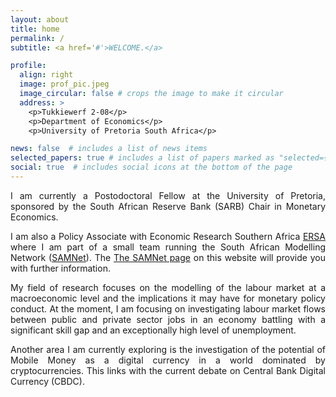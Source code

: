```yaml
---
layout: about
title: home
permalink: /
subtitle: <a href='#'>WELCOME.</a>

profile:
  align: right
  image: prof_pic.jpeg
  image_circular: false # crops the image to make it circular
  address: >
    <p>Tukkiewerf 2-08</p>
    <p>Department of Economics</p>
    <p>University of Pretoria South Africa</p>

news: false  # includes a list of news items
selected_papers: true # includes a list of papers marked as "selected={true}"
social: true  # includes social icons at the bottom of the page
---
```




<p align="justify"> I am currently a Postodoctoral Fellow at the University of Pretoria, sponsored by the South African Reserve Bank (SARB) Chair in Monetary Economics.</p>

<p align="justify">I am also a Policy Associate with Economic Research Southern Africa <a href="https://econrsa.org">ERSA</a> where I am part of a small team running the South African Modelling Network (<a href="https://samnet.org.za">SAMNet</a>). The <a href="/samnet/">The SAMNet page</a> on this website will provide you with further information.</p>

<p align="justify"> My field of research focuses on the modelling of the labour market at a macroeconomic level and the implications it may have for monetary policy conduct. At the moment, I am focusing on investigating labour market flows between public and private sector jobs in an economy battling with a significant skill gap and an exceptionally high level of unemployment.</p>

<p align="justify"> Another area I am currently exploring is the investigation of the potential of Mobile Money as a digital currency in a world dominated by cryptocurrencies. This links with the current debate on Central Bank Digital Currency (CBDC).</p>
